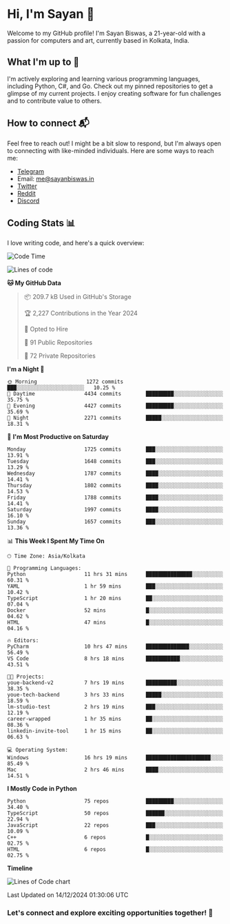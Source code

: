 # Hi, I'm Sayan 👋

Welcome to my GitHub profile! I'm Sayan Biswas, a 21-year-old with a passion for computers and art, currently based in Kolkata, India.

## What I'm up to 🚀

I'm actively exploring and learning various programming languages, including Python, C#, and Go. Check out my pinned repositories to get a glimpse of my current projects. I enjoy creating software for fun challenges and to contribute value to others.

## How to connect 📬

Feel free to reach out! I might be a bit slow to respond, but I'm always open to connecting with like-minded individuals. Here are some ways to reach me:

- [Telegram](https://t.me/dank_as_fuck)
- Email: [me@sayanbiswas.in](mailto:me@sayanbiswas.in)
- [Twitter](https://twitter.com/TheDankDel)
- [Reddit](https://www.reddit.com/user/dank_as_fuck_/)
- [Discord](https://discordapp.com/users/506536929152466945)

## Coding Stats 📊

I love writing code, and here's a quick overview:

<!--START_SECTION:waka-->
![Code Time](http://img.shields.io/badge/Code%20Time-1%2C992%20hrs%207%20mins-blue)

![Lines of code](https://img.shields.io/badge/From%20Hello%20World%20I%27ve%20Written-6.3%20million%20lines%20of%20code-blue)

**🐱 My GitHub Data** 

> 📦 209.7 kB Used in GitHub's Storage 
 > 
> 🏆 2,227 Contributions in the Year 2024
 > 
> 💼 Opted to Hire
 > 
> 📜 91 Public Repositories 
 > 
> 🔑 72 Private Repositories 
 > 
**I'm a Night 🦉** 

```text
🌞 Morning                1272 commits        ███░░░░░░░░░░░░░░░░░░░░░░   10.25 % 
🌆 Daytime                4434 commits        █████████░░░░░░░░░░░░░░░░   35.75 % 
🌃 Evening                4427 commits        █████████░░░░░░░░░░░░░░░░   35.69 % 
🌙 Night                  2271 commits        █████░░░░░░░░░░░░░░░░░░░░   18.31 % 
```
📅 **I'm Most Productive on Saturday** 

```text
Monday                   1725 commits        ███░░░░░░░░░░░░░░░░░░░░░░   13.91 % 
Tuesday                  1648 commits        ███░░░░░░░░░░░░░░░░░░░░░░   13.29 % 
Wednesday                1787 commits        ████░░░░░░░░░░░░░░░░░░░░░   14.41 % 
Thursday                 1802 commits        ████░░░░░░░░░░░░░░░░░░░░░   14.53 % 
Friday                   1788 commits        ████░░░░░░░░░░░░░░░░░░░░░   14.41 % 
Saturday                 1997 commits        ████░░░░░░░░░░░░░░░░░░░░░   16.10 % 
Sunday                   1657 commits        ███░░░░░░░░░░░░░░░░░░░░░░   13.36 % 
```


📊 **This Week I Spent My Time On** 

```text
🕑︎ Time Zone: Asia/Kolkata

💬 Programming Languages: 
Python                   11 hrs 31 mins      ███████████████░░░░░░░░░░   60.31 % 
YAML                     1 hr 59 mins        ███░░░░░░░░░░░░░░░░░░░░░░   10.42 % 
TypeScript               1 hr 20 mins        ██░░░░░░░░░░░░░░░░░░░░░░░   07.04 % 
Docker                   52 mins             █░░░░░░░░░░░░░░░░░░░░░░░░   04.62 % 
HTML                     47 mins             █░░░░░░░░░░░░░░░░░░░░░░░░   04.16 % 

🔥 Editors: 
PyCharm                  10 hrs 47 mins      ██████████████░░░░░░░░░░░   56.49 % 
VS Code                  8 hrs 18 mins       ███████████░░░░░░░░░░░░░░   43.51 % 

🐱‍💻 Projects: 
youe-backend-v2          7 hrs 19 mins       ██████████░░░░░░░░░░░░░░░   38.35 % 
youe-tech-backend        3 hrs 33 mins       █████░░░░░░░░░░░░░░░░░░░░   18.59 % 
lm-studio-test           2 hrs 19 mins       ███░░░░░░░░░░░░░░░░░░░░░░   12.19 % 
career-wrapped           1 hr 35 mins        ██░░░░░░░░░░░░░░░░░░░░░░░   08.36 % 
linkedin-invite-tool     1 hr 15 mins        ██░░░░░░░░░░░░░░░░░░░░░░░   06.63 % 

💻 Operating System: 
Windows                  16 hrs 19 mins      █████████████████████░░░░   85.49 % 
Mac                      2 hrs 46 mins       ████░░░░░░░░░░░░░░░░░░░░░   14.51 % 
```

**I Mostly Code in Python** 

```text
Python                   75 repos            █████████░░░░░░░░░░░░░░░░   34.40 % 
TypeScript               50 repos            ██████░░░░░░░░░░░░░░░░░░░   22.94 % 
JavaScript               22 repos            ███░░░░░░░░░░░░░░░░░░░░░░   10.09 % 
C++                      6 repos             █░░░░░░░░░░░░░░░░░░░░░░░░   02.75 % 
HTML                     6 repos             █░░░░░░░░░░░░░░░░░░░░░░░░   02.75 % 
```



**Timeline**

![Lines of Code chart](https://raw.githubusercontent.com/Dank-del/Dank-del/main/assets/bar_graph.png)


 Last Updated on 14/12/2024 01:30:06 UTC
<!--END_SECTION:waka-->

### Let's connect and explore exciting opportunities together! 🚀
